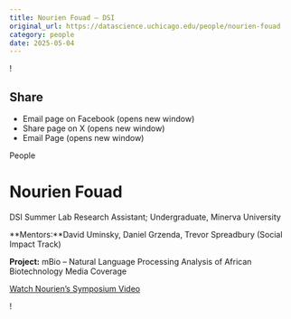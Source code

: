 ```yaml
---
title: Nourien Fouad – DSI
original_url: https://datascience.uchicago.edu/people/nourien-fouad
category: people
date: 2025-05-04
---
```


<!-- Table-like structure detected -->

!

## Share

* Email page on Facebook (opens new window)
* Share page on X (opens new window)
* Email Page (opens new window)

<!-- Table-like structure detected -->

People

# Nourien Fouad

DSI Summer Lab Research Assistant; Undergraduate, Minerva University

**Mentors:**David Uminsky, Daniel Grzenda, Trevor Spreadbury (Social Impact Track)

**Project:** mBio – Natural Language Processing Analysis of African Biotechnology Media Coverage

[Watch Nourien’s Symposium Video](https://youtu.be/YYp_HpHWC8E)

!